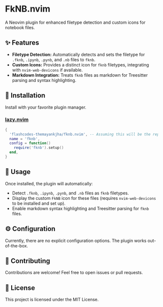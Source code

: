 # FkNB.nvim

A Neovim plugin for enhanced filetype detection and custom icons for notebook files.

## ✨ Features

-   **Filetype Detection:** Automatically detects and sets the filetype for `.fknb`, `.ipynb`, `.pynb`, and `.nb` files to `fknb`.
-   **Custom Icons:** Provides a distinct icon for `fknb` filetypes, integrating with `nvim-web-devicons` if available.
-   **Markdown Integration:** Treats `fknb` files as markdown for Treesitter parsing and syntax highlighting.

## 🚀 Installation

Install with your favorite plugin manager.

### [lazy.nvim](https://github.com/folke/lazy.nvim)

```lua
{
  'flashcodes-themayankjha/fknb.nvim', -- Assuming this will be the repository name
  name = 'fknb',
  config = function()
    require('fknb').setup()
  end,
}
```

## 📖 Usage

Once installed, the plugin will automatically:
-   Detect `.fknb`, `.ipynb`, `.pynb`, and `.nb` files as `fknb` filetypes.
-   Display the custom `FkNB` icon for these files (requires `nvim-web-devicons` to be installed and set up).
-   Enable markdown syntax highlighting and Treesitter parsing for `fknb` files.

## ⚙️ Configuration

Currently, there are no explicit configuration options. The plugin works out-of-the-box.

## 🤝 Contributing

Contributions are welcome! Feel free to open issues or pull requests.

## 📄 License

This project is licensed under the MIT License.

